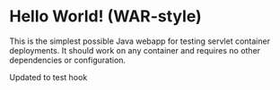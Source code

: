Hello World! (WAR-style)
===============

This is the simplest possible Java webapp for testing servlet container deployments.  It should work on any container and requires no other dependencies or configuration.

Updated to test hook
